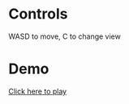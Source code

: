 # Controls

WASD to move, C to change view

# Demo
[Click here to play](https://matthewthomsonnz.github.io/WebGl-3D-Game-Demo/)